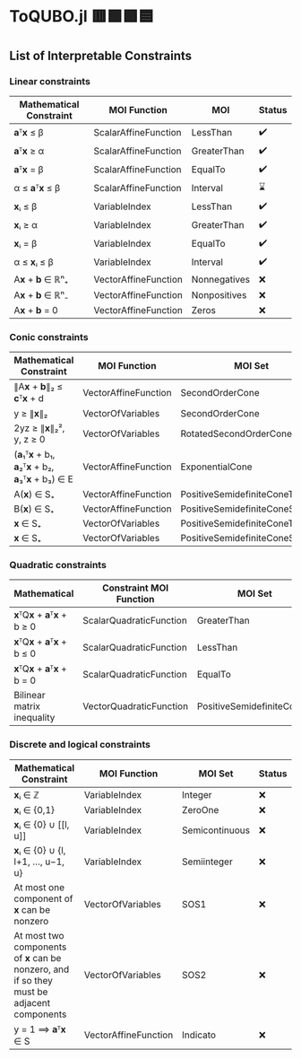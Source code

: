 # ToQUBO.jl 🟥🟩🟪🟦

## List of Interpretable Constraints

### Linear constraints
| Mathematical Constraint | MOI Function         | MOI          | Status |
| ----------------------- | -------------------- | ------------ | ------ |
| **a**ᵀ**x** ≤ β         | ScalarAffineFunction | LessThan     | ✔️      |
| **a**ᵀ**x** ≥ α         | ScalarAffineFunction | GreaterThan  | ✔️      |
| **a**ᵀ**x** = β         | ScalarAffineFunction | EqualTo      | ✔️      |
| α ≤ **a**ᵀ**x** ≤ β     | ScalarAffineFunction | Interval     | ⌛      |
| **x**ᵢ ≤ β              | VariableIndex        | LessThan     | ✔️      |
| **x**ᵢ ≥ α              | VariableIndex        | GreaterThan  | ✔️      |
| **x**ᵢ = β              | VariableIndex        | EqualTo      | ✔️      |
| α ≤ **x**ᵢ ≤ β          | VariableIndex        | Interval     | ✔️      |
| A**x** + **b** ∈ ℝⁿ₊    | VectorAffineFunction | Nonnegatives | ❌      |
| A**x** + **b** ∈ ℝⁿ₋    | VectorAffineFunction | Nonpositives | ❌      |
| A**x** + **b** = 0      | VectorAffineFunction | Zeros        | ❌      |

### Conic constraints
| Mathematical Constraint                                       | MOI Function         | MOI Set                          | Status |
| ------------------------------------------------------------- | -------------------- | -------------------------------- | ------ |
| ∥A**x** + **b**∥₂ ≤ **c**ᵀ**x** + d                           | VectorAffineFunction | SecondOrderCone                  | ❌      |
| y ≥ ∥**x**∥₂                                                  | VectorOfVariables    | SecondOrderCone                  | ❌      |
| 2yz ≥ ∥**x**∥₂², y, z ≥ 0                                         | VectorOfVariables    | RotatedSecondOrderCone           | ❌      |
| (**a**₁ᵀ**x** + b₁, **a**₂ᵀ**x** + b₂, **a**₃ᵀ**x** + b₃) ∈ E | VectorAffineFunction | ExponentialCone                  | ❌      |
| A(**x**) ∈ S₊                                                 | VectorAffineFunction | PositiveSemidefiniteConeTriangle | ❌      |
| B(**x**) ∈ S₊                                                 | VectorAffineFunction | PositiveSemidefiniteConeSquare   | ❌      |
| **x** ∈ S₊                                                    | VectorOfVariables    | PositiveSemidefiniteConeTriangle | ❌      |
| **x** ∈ S₊                                                    | VectorOfVariables    | PositiveSemidefiniteConeSquare   | ❌      |

### Quadratic constraints
| Mathematical                       | Constraint	MOI Function | MOI Set                     | Status |
| ---------------------------------- | ----------------------- | --------------------------- | ------ |
| **x**ᵀQ**x** + **a**ᵀ**x** + b ≥ 0 | ScalarQuadraticFunction | GreaterThan                 | ✔️      |
| **x**ᵀQ**x** + **a**ᵀ**x** + b ≤ 0 | ScalarQuadraticFunction | LessThan                    | ✔️      |
| **x**ᵀQ**x** + **a**ᵀ**x** + b = 0 | ScalarQuadraticFunction | EqualTo                     | ✔️      |
| Bilinear matrix inequality         | VectorQuadraticFunction | PositiveSemidefiniteCone... | ❌      |

### Discrete and logical constraints
| Mathematical Constraint                                                                | MOI Function         | MOI Set        | Status |
| -------------------------------------------------------------------------------------- | -------------------- | -------------- | ------ |
| **x**ᵢ ∈ ℤ                                                                             | VariableIndex        | Integer        | ❌
| **x**ᵢ ∈ {0,1}                                                                         | VariableIndex        | ZeroOne        | ❌
| **x**ᵢ ∈ {0} ∪ [[l, u]]                                                                     | VariableIndex        | Semicontinuous | ❌
| **x**ᵢ ∈ {0} ∪ {l, l+1, …, u−1, u}                                                           | VariableIndex        | Semiinteger    | ❌
| At most one component of **x** can be nonzero                                              | VectorOfVariables    | SOS1           | ❌
| At most two components of **x** can be nonzero, and if so they must be adjacent components | VectorOfVariables    | SOS2           | ❌
| y = 1 ⟹ **a**ᵀ**x** ∈ S                                                                              | VectorAffineFunction | Indicato       | ❌

<!-- Symbols: ✔️❌⌛📖 -->